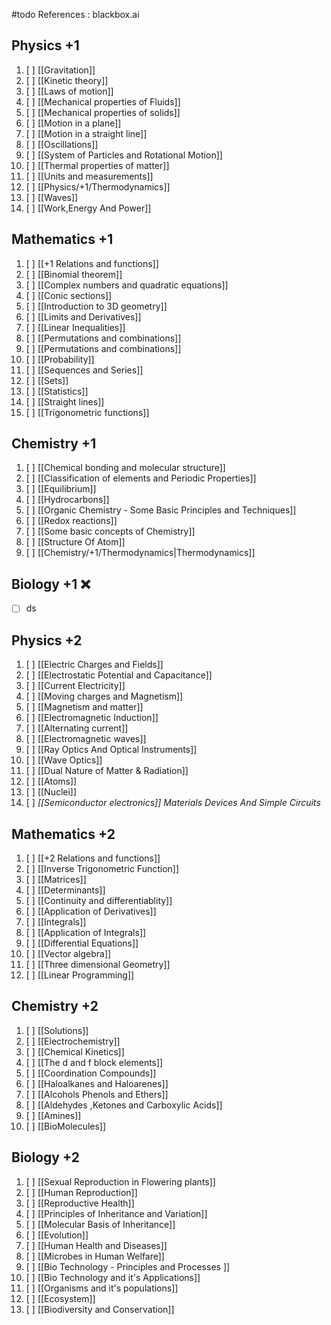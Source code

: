 #todo
References :
blackbox.ai

## Physics +1 
1. [ ] [[Gravitation]]
2. [ ] [[Kinetic theory]]
3. [ ] [[Laws of motion]]
4. [ ] [[Mechanical properties of Fluids]]
5. [ ] [[Mechanical properties of solids]]
6. [ ] [[Motion in a plane]]
7. [ ] [[Motion in a straight line]]
8. [ ] [[Oscillations]]
9. [ ] [[System of Particles and Rotational Motion]]
10. [ ] [[Thermal properties of matter]]
11. [ ] [[Units and measurements]]
12. [ ] [[Physics/+1/Thermodynamics]]
13. [ ] [[Waves]]
14. [ ] [[Work,Energy And Power]]
## Mathematics +1 

1. [ ] [[+1 Relations and functions]]
2. [ ] [[Binomial theorem]]
3. [ ] [[Complex numbers and quadratic equations]]
4. [ ] [[Conic sections]]
5. [ ] [[Introduction to 3D geometry]]
6. [ ] [[Limits and Derivatives]]
7. [ ] [[Linear Inequalities]]
8. [ ] [[Permutations and combinations]]
9. [ ] [[Permutations and combinations]]
10. [ ] [[Probability]]
11. [ ] [[Sequences and Series]]
12. [ ] [[Sets]]
13. [ ] [[Statistics]]
14. [ ] [[Straight lines]]
15. [ ] [[Trigonometric functions]]
## Chemistry +1 
1. [ ] [[Chemical bonding and molecular structure]]
2. [ ] [[Classification of elements and Periodic Properties]]
3. [ ] [[Equilibrium]]
4. [ ] [[Hydrocarbons]]
5. [ ] [[Organic Chemistry - Some Basic Principles and Techniques]]
6. [ ] [[Redox reactions]]
7. [ ] [[Some basic concepts of Chemistry]]
8. [ ] [[Structure Of Atom]]
9. [ ] [[Chemistry/+1/Thermodynamics|Thermodynamics]]
## Biology +1 ❌
- [ ] ds

## Physics +2 
1. [ ] [[Electric Charges and Fields]]
2. [ ] [[Electrostatic Potential and Capacitance]]
3. [ ] [[Current Electricity]]
4. [ ] [[Moving charges and Magnetism]]
5. [ ] [[Magnetism and matter]]
6. [ ] [[Electromagnetic Induction]]
7. [ ] [[Alternating current]]
8. [ ] [[Electromagnetic waves]]
9. [ ] [[Ray Optics And Optical Instruments]]
10. [ ] [[Wave Optics]]
11. [ ] [[Dual Nature of Matter & Radiation]]
12. [ ] [[Atoms]]
13. [ ] [[Nuclei]]
14. [ ] *[[Semiconductor electronics]] Materials Devices And Simple Circuits*
## Mathematics +2 
1. [ ] [[+2 Relations and functions]]
2. [ ] [[Inverse Trigonometric Function]]
3. [ ] [[Matrices]]
4. [ ] [[Determinants]]
5. [ ] [[Continuity and differentiablity]]
6. [ ] [[Application of Derivatives]]
7. [ ] [[Integrals]]
8. [ ] [[Application of Integrals]]
9. [ ] [[Differential Equations]]
10. [ ] [[Vector algebra]]
11. [ ] [[Three dimensional Geometry]]
12. [ ] [[Linear Programming]]
## Chemistry +2
1. [ ] [[Solutions]]
2. [ ] [[Electrochemistry]]
3. [ ] [[Chemical Kinetics]]
4. [ ] [[The d and f block elements]]
5. [ ] [[Coordination Compounds]]
6. [ ] [[Haloalkanes and Haloarenes]]
7. [ ] [[Alcohols Phenols and Ethers]] 
8. [ ] [[Aldehydes ,Ketones and Carboxylic Acids]]
9. [ ] [[Amines]] 
10. [ ] [[BioMolecules]]
## Biology +2
1. [ ] [[Sexual Reproduction in Flowering plants]]
2. [ ] [[Human Reproduction]] 
3. [ ] [[Reproductive Health]]
4. [ ] [[Principles of Inheritance and Variation]]
5. [ ] [[Molecular Basis of Inheritance]]
6. [ ] [[Evolution]]
7. [ ] [[Human Health and Diseases]]
8. [ ] [[Microbes in Human Welfare]]
9. [ ] [[Bio Technology - Principles and Processes ]]
10. [ ] [[Bio Technology and it's Applications]]
11. [ ] [[Organisms and it's populations]]
12. [ ] [[Ecosystem]]
13. [ ] [[Biodiversity and Conservation]]

